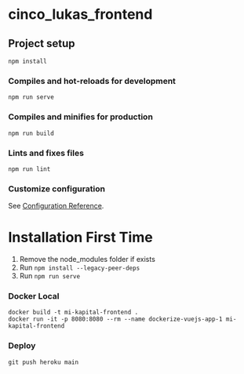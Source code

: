 # cinco_lukas_frontend

## Project setup
```
npm install
```

### Compiles and hot-reloads for development
```
npm run serve
```

### Compiles and minifies for production
```
npm run build
```

### Lints and fixes files
```
npm run lint
```

### Customize configuration
See [Configuration Reference](https://cli.vuejs.org/config/).


# Installation First Time

1. Remove the node_modules folder if exists
2. Run ```npm install --legacy-peer-deps```
3. Run ```npm run serve```



### Docker Local
````
docker build -t mi-kapital-frontend .
docker run -it -p 8080:8080 --rm --name dockerize-vuejs-app-1 mi-kapital-frontend
````


### Deploy
````
git push heroku main

````

